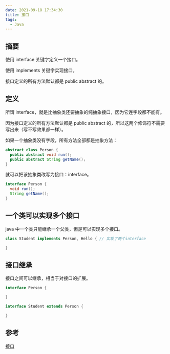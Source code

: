 ```yaml
---
date: 2021-09-18 17:34:30
title: 接口
tags:
  - Java
---
```


## 摘要

使用 interface 关键字定义一个接口。

使用 implements 关键字实现接口。

接口定义的所有方法默认都是 public abstract 的。

## 定义

所谓 interface，就是比抽象类还要抽象的纯抽象接口，因为它连字段都不能有。

因为接口定义的所有方法默认都是 public abstract 的，所以这两个修饰符不需要写出来（写不写效果都一样）。

如果一个抽象类没有字段，所有方法全部都是抽象方法：

```java
abstract class Person {
  public abstract void run();
  public abstract String getName();
}
```

就可以把该抽象类改写为接口：interface。

```java
interface Person {
  void run();
  String getName();
}
```

## 一个类可以实现多个接口

java 中一个类只能继承一个父类，但是可以实现多个接口。

```java
class Student implements Person, Hello { // 实现了两个interface

}
```

## 接口继承

接口之间可以继承，相当于对接口的扩展。

```java
interface Person {

}

interface Student extends Person {

}
```

## 参考

[接口](https://www.liaoxuefeng.com/wiki/1252599548343744/1260456790454816)